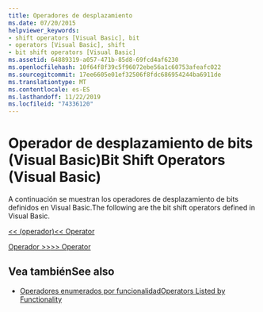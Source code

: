 ```yaml
---
title: Operadores de desplazamiento
ms.date: 07/20/2015
helpviewer_keywords:
- shift operators [Visual Basic], bit
- operators [Visual Basic], shift
- bit shift operators [Visual Basic]
ms.assetid: 64889319-a057-471b-85d8-69fcd4af6230
ms.openlocfilehash: 10f64f8f39c5f96072ebe56a1c60753afeafc022
ms.sourcegitcommit: 17ee6605e01ef32506f8fdc686954244ba6911de
ms.translationtype: MT
ms.contentlocale: es-ES
ms.lasthandoff: 11/22/2019
ms.locfileid: "74336120"
---
```

# <a name="bit-shift-operators-visual-basic"></a><span data-ttu-id="f54bc-102">Operador de desplazamiento de bits (Visual Basic)</span><span class="sxs-lookup"><span data-stu-id="f54bc-102">Bit Shift Operators (Visual Basic)</span></span>
<span data-ttu-id="f54bc-103">A continuación se muestran los operadores de desplazamiento de bits definidos en Visual Basic.</span><span class="sxs-lookup"><span data-stu-id="f54bc-103">The following are the bit shift operators defined in Visual Basic.</span></span>  
  
 [<span data-ttu-id="f54bc-104"><\< (operador)</span><span class="sxs-lookup"><span data-stu-id="f54bc-104"><\< Operator</span></span>](../../../visual-basic/language-reference/operators/left-shift-operator.md)  
  
 [<span data-ttu-id="f54bc-105">Operador >></span><span class="sxs-lookup"><span data-stu-id="f54bc-105">>> Operator</span></span>](../../../visual-basic/language-reference/operators/right-shift-operator.md)  
  
## <a name="see-also"></a><span data-ttu-id="f54bc-106">Vea también</span><span class="sxs-lookup"><span data-stu-id="f54bc-106">See also</span></span>

- [<span data-ttu-id="f54bc-107">Operadores enumerados por funcionalidad</span><span class="sxs-lookup"><span data-stu-id="f54bc-107">Operators Listed by Functionality</span></span>](../../../visual-basic/language-reference/operators/operators-listed-by-functionality.md)
